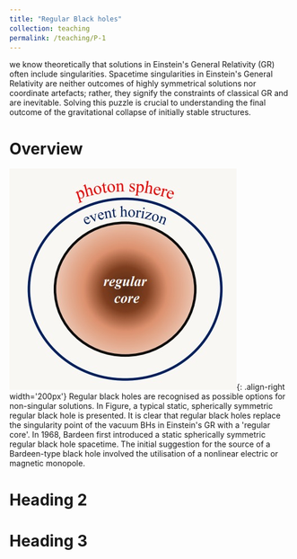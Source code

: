 ```yaml
---
title: "Regular Black holes"
collection: teaching
permalink: /teaching/P-1
---
```


we know theoretically that solutions in Einstein's General Relativity (GR) often include singularities. Spacetime singularities in Einstein's General Relativity are neither outcomes of highly symmetrical solutions nor coordinate artefacts; rather, they signify the constraints of classical GR and are inevitable. Solving this puzzle is crucial to understanding the final outcome of the gravitational collapse of initially stable structures. 

Overview
======
![Image](/images/RBH.jpeg){: .align-right width='200px'}
Regular black holes are recognised as possible options for non-singular solutions. In Figure, a typical static, spherically symmetric regular black hole is presented. It is clear that regular black holes replace the singularity point of the vacuum BHs in Einstein's GR with a 'regular core'. In 1968, Bardeen first introduced a static spherically symmetric regular black hole spacetime. The initial suggestion for the source of a Bardeen-type black hole involved the utilisation of a nonlinear electric or magnetic monopole.


Heading 2
======

Heading 3
======
